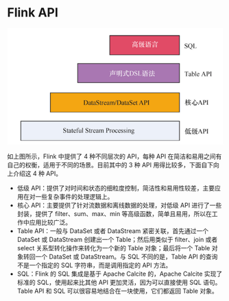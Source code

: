# Flink API

![image-20201118190155518](images/image-20201118190155518.png)

如上图所示，Flink 中提供了 4 种不同层次的 API，每种 API 在简洁和易用之间有自己的权衡，适用于不同的场景。目前其中的 3 种 API 用得比较多，下面自下向上介绍这 4 种 API。

- 低级 API：提供了对时间和状态的细粒度控制，简洁性和易用性较差，主要应用在对一些复杂事件的处理逻辑上。
- 核心 API：主要提供了针对流数据和离线数据的处理，对低级 API 进行了一些封装，提供了 filter、sum、max、min 等高级函数，简单且易用，所以在工作中应用比较广泛。
- Table API：一般与 DataSet 或者 DataStream 紧密关联，首先通过一个 DataSet 或 DataStream 创建出一个 Table；然后用类似于 filter、join 或者 select 关系型转化操作来转化为一个新的 Table 对象；最后将一个 Table 对象转回一个 DataSet 或 DataStream。与 SQL 不同的是，Table API 的查询不是一个指定的 SQL 字符串，而是调用指定的 API 方法。
- SQL：Flink 的 SQL 集成是基于 Apache Calcite 的，Apache Calcite 实现了标准的 SQL，使用起来比其他 API 更加灵活，因为可以直接使用 SQL 语句。Table API 和 SQL 可以很容易地结合在一块使用，它们都返回 Table 对象。

